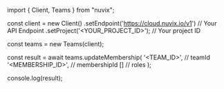 import { Client, Teams } from "nuvix";

const client = new Client()
.setEndpoint('https://cloud.nuvix.io/v1') // Your API Endpoint
.setProject('<YOUR_PROJECT_ID>'); // Your project ID

const teams = new Teams(client);

const result = await teams.updateMembership(
'<TEAM_ID>', // teamId
'<MEMBERSHIP_ID>', // membershipId
[] // roles
);

console.log(result);

